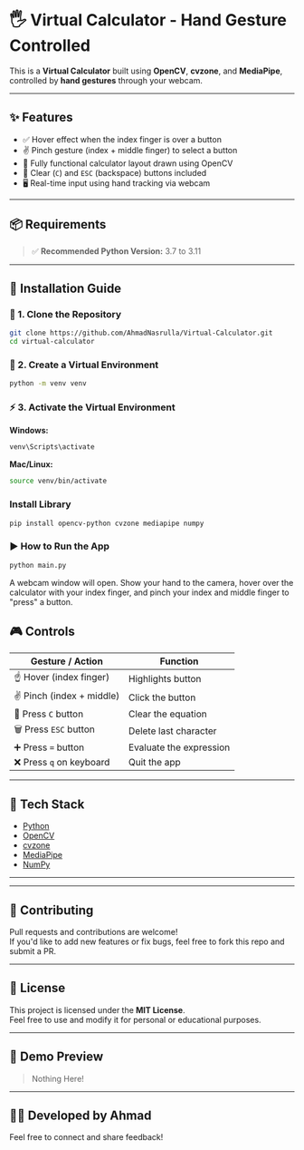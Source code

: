 # 🖐️ Virtual Calculator - Hand Gesture Controlled

This is a **Virtual Calculator** built using **OpenCV**, **cvzone**, and **MediaPipe**, controlled by **hand gestures** through your webcam.

---

## ✨ Features

- ✅ Hover effect when the index finger is over a button
- ✌️ Pinch gesture (index + middle finger) to select a button
- 🧮 Fully functional calculator layout drawn using OpenCV
- 🧼 Clear (`C`) and `ESC` (backspace) buttons included
- 🖥️ Real-time input using hand tracking via webcam

---

## 📦 Requirements

> ✅ **Recommended Python Version:** 3.7 to 3.11

---

## 🔧 Installation Guide

### 🔁 1. Clone the Repository

```bash
git clone https://github.com/AhmadNasrulla/Virtual-Calculator.git
cd virtual-calculator
```

### 🧪 2. Create a Virtual Environment
```bash
python -m venv venv
```
### ⚡ 3. Activate the Virtual Environment

**Windows:**
```bash
venv\Scripts\activate
```
**Mac/Linux:**
```bash
source venv/bin/activate
```
### Install Library
```bash
pip install opencv-python cvzone mediapipe numpy
```

### ▶️ How to Run the App
```bash
python main.py
```
A webcam window will open. Show your hand to the camera, hover over the calculator with your index finger, and pinch your index and middle finger to "press" a button.

## 🎮 Controls

| Gesture / Action           | Function                   |
|----------------------------|----------------------------|
| ☝️ Hover (index finger)     | Highlights button           |
| ✌️ Pinch (index + middle)   | Click the button            |
| 🧼 Press `C` button         | Clear the equation          |
| 🗑️ Press `ESC` button       | Delete last character       |
| ➕ Press `=` button         | Evaluate the expression     |
| ❌ Press `q` on keyboard    | Quit the app                |

---

## 🧠 Tech Stack

- [Python](https://www.python.org/)
- [OpenCV](https://opencv.org/)
- [cvzone](https://github.com/cvzone/cvzone)
- [MediaPipe](https://mediapipe.dev/)
- [NumPy](https://numpy.org/)

---


---

## 🤝 Contributing

Pull requests and contributions are welcome!  
If you'd like to add new features or fix bugs, feel free to fork this repo and submit a PR.

---

## 📜 License

This project is licensed under the **MIT License**.  
Feel free to use and modify it for personal or educational purposes.

---

## 📸 Demo Preview

> Nothing Here!
---

## 👨‍💻 Developed by Ahmad

Feel free to connect and share feedback!
